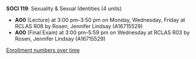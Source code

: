 **SOCI 119**: Sexuality & Sexual Identities (4 units)

- **A00** (Lecture) at 3:00 pm–3:50 pm on Monday, Wednesday, Friday at RCLAS R08 by Rosen, Jennifer Lindsay (A16715529)
- **A00** (Final Exam) at 3:00 pm–5:59 pm on Wednesday at RCLAS R03 by Rosen, Jennifer Lindsay (A16715529)

[Enrollment numbers over time](./SOCI119.tsv)
